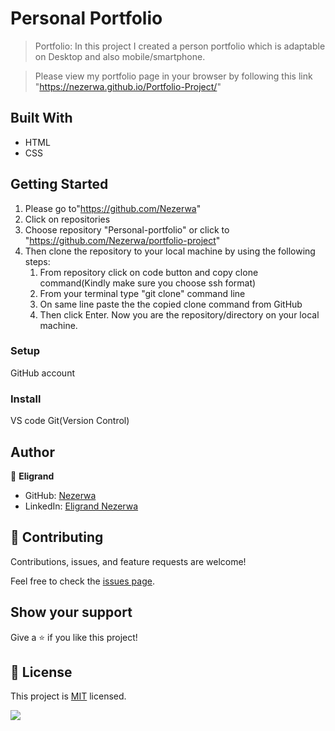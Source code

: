 
# Personal Portfolio

> Portfolio: In this project I created a person portfolio which is adaptable on Desktop and also mobile/smartphone.

> Please view my portfolio page in your browser by following this link "https://nezerwa.github.io/Portfolio-Project/"
## Built With

- HTML
- CSS

## Getting Started
1. Please go to"https://github.com/Nezerwa"
2. Click on repositories
3. Choose repository "Personal-portfolio" or click to "https://github.com/Nezerwa/portfolio-project"
4. Then clone the repository to your local machine by using the following steps:
     1. From repository click on code button and copy clone command(Kindly make sure you choose ssh format)
     2. From your terminal type "git clone" command line
     3. On same line paste the the copied clone command from GitHub
     4.  Then click Enter. Now you are the repository/directory on your local machine.
    

### Setup
GitHub account 
### Install
VS code
Git(Version Control)


## Author

👤 **Eligrand**

- GitHub: [Nezerwa](https://github.com/Nezerwa)
- LinkedIn: [Eligrand Nezerwa](https://www.linkedin.com/in/Eligrand-Nezerwa/)


## 🤝 Contributing

Contributions, issues, and feature requests are welcome!

Feel free to check the [issues page](../../issues/).

## Show your support

Give a ⭐️ if you like this project!




## 📝 License

This project is [MIT](./MIT.md) licensed.

![](https://img.shields.io/badge/Microverse-blueviolet)
